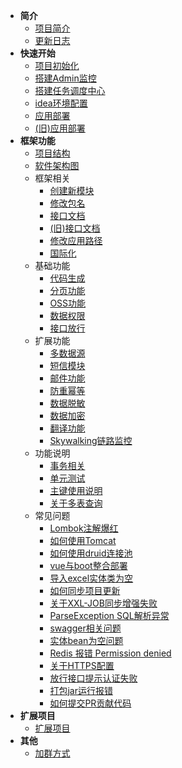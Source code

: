 <!-- _sidebar.md -->

* **简介**
  * [项目简介](/ruoyi-vue-plus/home.md)
  * [更新日志](/ruoyi-vue-plus/changlog.md)
* **快速开始**
  * [项目初始化](/ruoyi-vue-plus/quickstart/init.md)
  * [搭建Admin监控](/ruoyi-vue-plus/quickstart/admin_init.md)
  * [搭建任务调度中心](/ruoyi-vue-plus/quickstart/job_init.md)
  * [idea环境配置](/ruoyi-vue-plus/quickstart/idea_environment.md)
  * [应用部署](/ruoyi-vue-plus/quickstart/deploy.md)
  * [(旧)应用部署](/ruoyi-vue-plus/quickstart/deploy_old.md)
* **框架功能**
  * [项目结构](/ruoyi-vue-plus/framework/tree.md)
  * [软件架构图](/ruoyi-vue-plus/framework/architecture_diagram.md)
  * 框架相关
    * [创建新模块](/ruoyi-vue-plus/framework/association/new_module.md)
    * [修改包名](/ruoyi-vue-plus/framework/association/update_package_name.md)
    * [接口文档](/ruoyi-vue-plus/framework/association/doc.md)
    * [(旧)接口文档](/ruoyi-vue-plus/framework/association/doc_old.md)
    * [修改应用路径](/ruoyi-vue-plus/framework/association/update_url.md)
    * [国际化](/ruoyi-vue-plus/framework/association/i18n.md)
  * 基础功能
    * [代码生成](/ruoyi-vue-plus/framework/basic/code_generate.md)
    * [分页功能](/ruoyi-vue-plus/framework/basic/page.md)
    * [OSS功能](/ruoyi-vue-plus/framework/basic/oss.md)
    * [数据权限](/ruoyi-vue-plus/framework/basic/permissions.md)
    * [接口放行](/ruoyi-vue-plus/framework/basic/interface_release.md)
  * 扩展功能
    * [多数据源](/ruoyi-vue-plus/framework/extend/dynamic_datasource.md)
    * [短信模块](/ruoyi-vue-plus/framework/extend/sms.md)
    * [邮件功能](/ruoyi-vue-plus/framework/extend/mail.md)
    * [防重幂等](/ruoyi-vue-plus/framework/extend/idempotent.md)
    * [数据脱敏](/ruoyi-vue-plus/framework/extend/sensitive.md)
    * [数据加密](/ruoyi-vue-plus/framework/extend/encrypt.md)
    * [翻译功能](/ruoyi-vue-plus/framework/extend/translation.md)
    * [Skywalking链路监控](/ruoyi-vue-plus/framework/extend/skywalking.md)
  * 功能说明
    * [事务相关](/ruoyi-vue-plus/framework/explain/transaction.md)
    * [单元测试](/ruoyi-vue-plus/framework/explain/test.md)
    * [主键使用说明](/ruoyi-vue-plus/framework/explain/key.md)
    * [关于多表查询](/ruoyi-vue-plus/framework/explain/about_join.md)
  * 常见问题
    * [Lombok注解爆红](/ruoyi-vue-plus/questions/lombok.md)
    * [如何使用Tomcat](/ruoyi-vue-plus/questions/use_tomcat.md)
    * [如何使用druid连接池](/ruoyi-vue-plus/questions/use_druid.md)
    * [vue与boot整合部署](/ruoyi-vue-plus/questions/deploy_vue.md)
    * [导入excel实体类为空](/ruoyi-vue-plus/questions/import_excel.md)
    * [如何同步项目更新](/ruoyi-vue-plus/questions/synchronous_update.md)
    * [关于XXL-JOB同步增强失败](/ruoyi-vue-plus/questions/xxljob_fail.md)
    * [ParseException SQL解析异常](/ruoyi-vue-plus/questions/parse_exception.md)
    * [swagger相关问题](/ruoyi-vue-plus/questions/swagger.md)
    * [实体bean为空问题](/ruoyi-vue-plus/questions/bean_null.md)
    * [Redis 报错 Permission denied](/ruoyi-vue-plus/questions/permission_denied.md)
    * [关于HTTPS配置](/ruoyi-vue-plus/questions/https_config.md)
    * [放行接口提示认证失败](/ruoyi-vue-plus/questions/identify_fail.md)
    * [打包jar运行报错](/ruoyi-vue-plus/questions/jar_run_fail.md)
    * [如何提交PR贡献代码](/ruoyi-vue-plus/questions/pr.md)
* **扩展项目**
  * [扩展项目](/ruoyi-vue-plus/extend-project/list.md)
* **其他**
  * [加群方式](/ruoyi-vue-plus/other/group_chat.md)